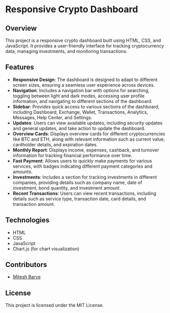 # Responsive Crypto Dashboard

## Overview
This project is a responsive crypto dashboard built using HTML, CSS, and JavaScript. It provides a user-friendly interface for tracking cryptocurrency data, managing investments, and monitoring transactions.

## Features
- **Responsive Design**: The dashboard is designed to adapt to different screen sizes, ensuring a seamless user experience across devices.
- **Navigation**: Includes a navigation bar with options for searching, toggling between light and dark modes, accessing user profile information, and navigating to different sections of the dashboard.
- **Sidebar**: Provides quick access to various sections of the dashboard, including Dashboard, Exchange, Wallet, Transactions, Analytics, Messages, Help Center, and Settings.
- **Updates**: Users can view available updates, including security updates and general updates, and take action to update the dashboard.
- **Overview Cards**: Displays overview cards for different cryptocurrencies like BTC and ETH, along with relevant information such as current value, cardholder details, and expiration dates.
- **Monthly Report**: Displays income, expenses, cashback, and turnover information for tracking financial performance over time.
- **Fast Payment**: Allows users to quickly make payments for various services, with badges indicating different payment categories and amounts.
- **Investments**: Includes a section for tracking investments in different companies, providing details such as company name, date of investment, bond quantity, and investment amount.
- **Recent Transactions**: Users can view recent transactions, including details such as service type, transaction date, card details, and transaction amount.

## Technologies
- HTML
- CSS
- JavaScript
- Chart.js (for chart visualization)

## Contributors
- [Mitesh Barve](https://github.com/miteshbarve)

## License
This project is licensed under the MIT License.
